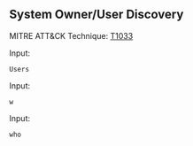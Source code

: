 ## System Owner/User Discovery

MITRE ATT&CK Technique: [T1033](https://attack.mitre.org/wiki/Technique/T1033)


Input:

    Users

Input:

    w

Input:

    who
